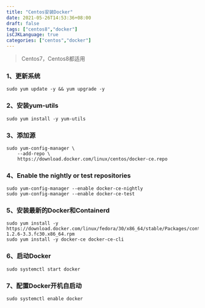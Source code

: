 ```yaml
---
title: "Centos安装Docker"
date: 2021-05-26T14:53:36+08:00
draft: false
tags: ["centos8","docker"]
isCJKLanguage: true
categories: ["centos","docker"]
---
```


> Centos7，Centos8都适用

### 1、更新系统

```shell
sudo yum update -y && yum upgrade -y
```

### 2、安装yum-utils

```shell
sudo yum install -y yum-utils
```

### 3、添加源

```shell
sudo yum-config-manager \
    --add-repo \
    https://download.docker.com/linux/centos/docker-ce.repo
```

### 4、Enable the nightly or test repositories

```shell
sudo yum-config-manager --enable docker-ce-nightly
sudo yum-config-manager --enable docker-ce-test
```

### 5、安装最新的Docker和Containerd

```shell
sudo yum install -y https://download.docker.com/linux/fedora/30/x86_64/stable/Packages/containerd.io-1.2.6-3.3.fc30.x86_64.rpm
sudo yum install -y docker-ce docker-ce-cli
```

### 6、启动Docker

```shell
sudo systemctl start docker
```

### 7、配置Docker开机自启动

```shell
sudo systemctl enable docker
```
